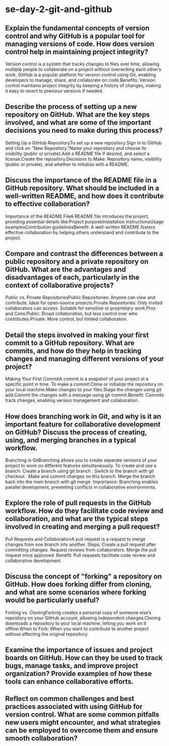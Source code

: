 # se-day-2-git-and-github
## Explain the fundamental concepts of version control and why GitHub is a popular tool for managing versions of code. How does version control help in maintaining project integrity?

Version control is a system that tracks changes to files over time, allowing multiple people to collaborate on a project without overwriting each other’s work. GitHub is a popular platform for version control using Git, enabling developers to manage, share, and collaborate on code.Benefits: Version control maintains project integrity by keeping a history of changes, making it easy to revert to previous versions if needed.

## Describe the process of setting up a new repository on GitHub. What are the key steps involved, and what are some of the important decisions you need to make during this process?

Setting Up a GitHub RepositoryTo set up a new repository:Sign in to GitHub and click on "New Repository."Name your repository and choose its visibility (public or private).Add a README file if desired, and select a license.Create the repository.Decisions to Make: Repository name, visibility (public or private), and whether to initialize with a README.

## Discuss the importance of the README file in a GitHub repository. What should be included in a well-written README, and how does it contribute to effective collaboration?

Importance of the README FileA README file introduces the project, providing essential details like:Project purposeInstallation instructionsUsage examplesContribution guidelinesBenefit: A well-written README fosters effective collaboration by helping others understand and contribute to the project.

## Compare and contrast the differences between a public repository and a private repository on GitHub. What are the advantages and disadvantages of each, particularly in the context of collaborative projects?

Public vs. Private RepositoriesPublic Repositories: Anyone can view and contribute. Ideal for open-source projects.Private Repositories: Only invited collaborators can access. Suitable for sensitive or proprietary work.Pros and Cons:Public: Broad collaboration, but less control over who contributes.Private: More control, but limited collaboration.
## Detail the steps involved in making your first commit to a GitHub repository. What are commits, and how do they help in tracking changes and managing different versions of your project?

Making Your First CommitA commit is a snapshot of your project at a specific point in time. To make a commit:Clone or initialize the repository on your local machine.Make changes to your files.Stage the changes using git add.Commit the changes with a message using git commit.Benefit: Commits track changes, enabling version management and collaboration.

## How does branching work in Git, and why is it an important feature for collaborative development on GitHub? Discuss the process of creating, using, and merging branches in a typical workflow.

Branching in GitBranching allows you to create separate versions of your project to work on different features simultaneously. 
To create and use a branch:
Create a branch using git branch <branch-name>.
Switch to the branch with git checkout <branch-name>.
Make and commit changes on this branch.
Merge the branch back into the main branch with git merge.
Importance: Branching enables parallel development, preventing conflicts in collaborative environments.

## Explore the role of pull requests in the GitHub workflow. How do they facilitate code review and collaboration, and what are the typical steps involved in creating and merging a pull request?

Pull Requests and CollaborationA pull request is a request to merge changes from one branch into another.
Steps:
Create a pull request after committing changes.
Request reviews from collaborators.
Merge the pull request once approved.
Benefit: Pull requests facilitate code review and collaborative development.

## Discuss the concept of "forking" a repository on GitHub. How does forking differ from cloning, and what are some scenarios where forking would be particularly useful?

Forking vs. CloningForking creates a personal copy of someone else’s repository on your GitHub account, allowing independent changes.Cloning downloads a repository to your local machine, letting you work on it offline.When to Fork: When you want to contribute to another project without affecting the original repository.

## Examine the importance of issues and project boards on GitHub. How can they be used to track bugs, manage tasks, and improve project organization? Provide examples of how these tools can enhance collaborative efforts.

## Reflect on common challenges and best practices associated with using GitHub for version control. What are some common pitfalls new users might encounter, and what strategies can be employed to overcome them and ensure smooth collaboration?
